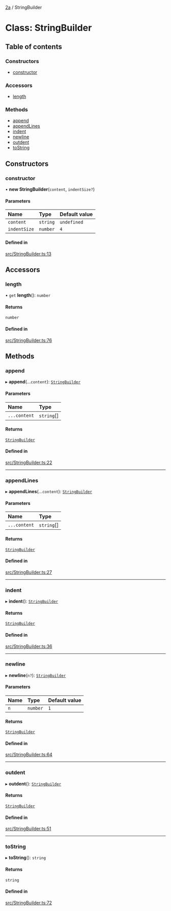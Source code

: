 [2a](../README.md) / StringBuilder

# Class: StringBuilder

## Table of contents

### Constructors

- [constructor](StringBuilder.md#constructor)

### Accessors

- [length](StringBuilder.md#length)

### Methods

- [append](StringBuilder.md#append)
- [appendLines](StringBuilder.md#appendlines)
- [indent](StringBuilder.md#indent)
- [newline](StringBuilder.md#newline)
- [outdent](StringBuilder.md#outdent)
- [toString](StringBuilder.md#tostring)

## Constructors

### constructor

• **new StringBuilder**(`content`, `indentSize?`)

#### Parameters

| Name | Type | Default value |
| :------ | :------ | :------ |
| `content` | `string` | `undefined` |
| `indentSize` | `number` | `4` |

#### Defined in

[src/StringBuilder.ts:13](https://github.com/neoscrib/2a/blob/f53e49a/src/StringBuilder.ts#L13)

## Accessors

### length

• `get` **length**(): `number`

#### Returns

`number`

#### Defined in

[src/StringBuilder.ts:76](https://github.com/neoscrib/2a/blob/f53e49a/src/StringBuilder.ts#L76)

## Methods

### append

▸ **append**(...`content`): [`StringBuilder`](StringBuilder.md)

#### Parameters

| Name | Type |
| :------ | :------ |
| `...content` | `string`[] |

#### Returns

[`StringBuilder`](StringBuilder.md)

#### Defined in

[src/StringBuilder.ts:22](https://github.com/neoscrib/2a/blob/f53e49a/src/StringBuilder.ts#L22)

___

### appendLines

▸ **appendLines**(...`content`): [`StringBuilder`](StringBuilder.md)

#### Parameters

| Name | Type |
| :------ | :------ |
| `...content` | `string`[] |

#### Returns

[`StringBuilder`](StringBuilder.md)

#### Defined in

[src/StringBuilder.ts:27](https://github.com/neoscrib/2a/blob/f53e49a/src/StringBuilder.ts#L27)

___

### indent

▸ **indent**(): [`StringBuilder`](StringBuilder.md)

#### Returns

[`StringBuilder`](StringBuilder.md)

#### Defined in

[src/StringBuilder.ts:36](https://github.com/neoscrib/2a/blob/f53e49a/src/StringBuilder.ts#L36)

___

### newline

▸ **newline**(`n?`): [`StringBuilder`](StringBuilder.md)

#### Parameters

| Name | Type | Default value |
| :------ | :------ | :------ |
| `n` | `number` | `1` |

#### Returns

[`StringBuilder`](StringBuilder.md)

#### Defined in

[src/StringBuilder.ts:64](https://github.com/neoscrib/2a/blob/f53e49a/src/StringBuilder.ts#L64)

___

### outdent

▸ **outdent**(): [`StringBuilder`](StringBuilder.md)

#### Returns

[`StringBuilder`](StringBuilder.md)

#### Defined in

[src/StringBuilder.ts:51](https://github.com/neoscrib/2a/blob/f53e49a/src/StringBuilder.ts#L51)

___

### toString

▸ **toString**(): `string`

#### Returns

`string`

#### Defined in

[src/StringBuilder.ts:72](https://github.com/neoscrib/2a/blob/f53e49a/src/StringBuilder.ts#L72)

